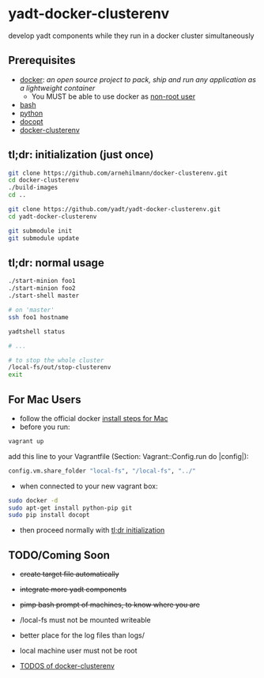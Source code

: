 yadt-docker-clusterenv
======================

develop yadt components while they run in a docker cluster simultaneously

Prerequisites
-------------

* [docker](https://www.docker.io/): *an open source project to pack, ship and run any application as a lightweight container*
    * You MUST be able to use docker as [non-root user](http://docs.docker.io/en/latest/use/basics/#why-sudo)
* [bash](http://www.gnu.org/software/bash/)
* [python](http://www.python.org/)
* [docopt](http://docopt.org/)
* [docker-clusterenv](https://github.com/arnehilmann/docker-clusterenv.git)


tl;dr: initialization (just once)
---------------------------------

```bash
git clone https://github.com/arnehilmann/docker-clusterenv.git
cd docker-clusterenv
./build-images
cd ..

git clone https://github.com/yadt/yadt-docker-clusterenv.git
cd yadt-docker-clusterenv

git submodule init
git submodule update
```

tl;dr: normal usage
-------------------

```bash
./start-minion foo1
./start-minion foo2
./start-shell master

# on 'master'
ssh foo1 hostname

yadtshell status

# ...

# to stop the whole cluster
/local-fs/out/stop-clusterenv
exit
```

For Mac Users
-------------

* follow the official docker [install steps for Mac](http://docs.docker.io/en/latest/installation/vagrant/)
* before you run:
```bash
vagrant up
```
add this line to your Vagrantfile (Section: Vagrant::Config.run do |config|):
```bash
config.vm.share_folder "local-fs", "/local-fs", "../"
```

* when connected to your new vagrant box:
```bash
sudo docker -d
sudo apt-get install python-pip git
sudo pip install docopt
```

* then proceed normally with [tl;dr initialization](https://github.com/yadt/yadt-docker-clusterenv#tldr-initialization-just-once)

TODO/Coming Soon
----------------

* ~~create target file automatically~~
* ~~integrate more yadt components~~
* ~~pimp bash prompt of machines, to know where you are~~
* /local-fs must not be mounted writeable
* better place for the log files than logs/
* local machine user must not be root

* [TODOS of docker-clusterenv](https://github.com/arnehilmann/docker-clusterenv#todo)
